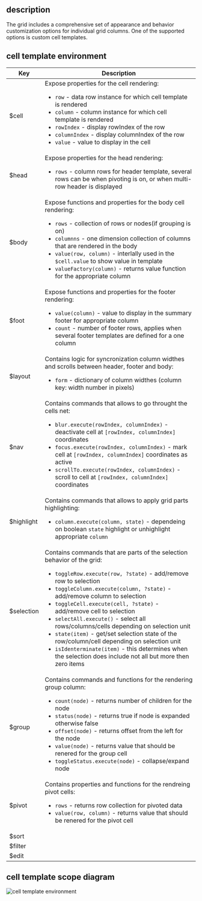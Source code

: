 ## description
The grid includes a comprehensive set of appearance and behavior customization options for individual grid columns. One of the supported options is custom cell templates.

## cell template environment
<table class="attributes">
<thead>
	<tr>
		<th>Key</th>
		<th>Description</th>
	</tr>
</thead>
<tbody>
	<tr>
	  <td>$cell</td>
	  <td>Expose properties for the cell rendering:
	  	<ul class="attributes">
	  		<li>
	  			<code>row</code> - data row instance for which cell template is rendered 
	  		</li>
	  		<li>
	  			<code>column</code> - column instance for which cell template is rendered
	  		</li>
	  		<li>
	  			<code>rowIndex</code> - display rowIndex of the row
	  		</li>
	  		<li>
	  			<code>columnIndex</code> - display columnIndex of the row
	  		</li>
	  		<li>
	  			<code>value</code> - value to display in the cell 
	  		</li>
	  	</ui>
	  </td>
	</tr>
	<tr>
	  <td>$head</td>
	  <td>Expose properties for the head rendering:
	  	<ul class="attributes">
		  	<li>
		  	<code>rows</code> - column rows for header template, several rows can be when pivoting is on, or when multi-row header is displayed
		  	</li>
		</ul>
	  </td>
	</tr>
	<tr>
	  <td>$body</td>
	  <td>Expose functions and properties for the body cell rendering:
	  	<ul class="attributes">
		  	<li>
		  	<code>rows</code> - collection of rows or nodes(if grouping is on)
		  	</li>
		  	<li>
		  	<code>columnns</code> - one dimension collection of columns that are rendered in the body
		  	</li>
     	  	<li>
     		  	<code>value(row, column)</code> - interlally used in the <code>$cell.value</code> to show value in template
     		</li>
     		<li>
           	<code>valueFactory(column)</code> - returns value function for the appropriate column
         </li>
     	</ul>
     	</td>
	</tr>
	<tr>
	  <td>$foot</td>
	  <td>Expose functions and properties for the footer rendering:
	  	<ul class="attributes">
     	  	<li>
     		  	<code>value(column)</code> - value to display in the summary footer for appropriate column
     		</li>
     		<li>
           	<code>count</code> - number of footer rows, applies when several footer templates are defined for a one column
         </li>
    	</ul>	  
     </td>
	</tr>
	<tr>
	  <td>$layout</td>
	  <td>Contains logic for syncronization column widthes and scrolls between header, footer and body:
		<ul class="attributes">
     	  	<li>
     		  	<code>form</code> - dictionary of column widthes (column key: width number in pixels)
     		</li>
    	</ul>	  	  
	  </td>
	</tr>
	<tr>
	  <td>$nav</td>
	  <td>Contains commands that allows to go throught the cells net:
		<ul class="attributes">
     	  	<li>
     		  	<code>blur.execute(rowIndex, columnIndex)</code> - deactivate cell at <code>[rowIndex, columnIndex]</code> coordinates
     		</li>
     	  	<li>
     		  	<code>focus.execute(rowIndex, columnIndex)</code> - mark cell at <code>[rowIndex, columnIndex]</code> coordinates as active  
     		</li>
     	  	<li>
     		  	<code>scrollTo.execute(rowIndex, columnIndex)</code> - scroll to cell at <code>[rowIndex, columnIndex]</code> coordinates
     		</li>			     		
    	</ul>	  	  
	  </td>
	</tr>
	<tr>
	  <td>$highlight</td>
	  <td>Contains commands that allows to apply grid parts highlighting:
		<ul class="attributes">
     	  	<li>
     		  	<code>column.execute(column, state)</code> - dependeing on boolean <code>state</code> highlight or unhighlight appropriate <code>column</code>
     		</li>     	
    	</ul>	  
	  </td>
	</tr>
	<tr>
	  <td>$selection</td>
	  <td>Contains commands that are parts of the selection behavior of the grid:
		<ul class="attributes">
     	  	<li>
     		  	<code>toggleRow.execute(row, ?state)</code> - add/remove row to selection
     		</li>     	
     	  	<li>
     		  	<code>toggleColumn.execute(column, ?state)</code> - add/remove column to selection
     		</li>     	
     	  	<li>
     		  	<code>toggleCell.execute(cell, ?state)</code> - add/remove cell to selection
     		</li>     	     	   	
     	  	<li>
     		  	<code>selectAll.execute()</code> - select all rows/columns/cells depending on selection unit
     		</li>     	
     	  	<li>
     		  	<code>state(item)</code> - get/set selection state of the row/column/cell depending on selection unit
     		</li>     	
     	  	<li>
     		  	<code>isIdenterminate(item)</code> - this determines when the selection does include not all but more then zero items
     		</li>     	
    	</ul>	  
	  </td>
	</tr>
	<tr>
	  <td>$group</td>
	  <td>Contains commands and functions for the rendering group column:
		<ul class="attributes">
     	  	<li>
     		  	<code>count(node)</code> - returns number of children for the node
     		</li>   
     	  	<li>
     		  	<code>status(node)</code> - returns true if node is expanded otherwise false
     		</li>   
     	  	<li>
     		  	<code>offset(node)</code> - returns offset from the left for the node
     		</li>   
     	  	<li>
     		  	<code>value(node)</code> - returns value that should be renered for the group cell
     		</li>   
     	  	<li>
     		  	<code>toggleStatus.execute(node)</code> - collapse/expand node
     		</li>   
      </ul>
	  </td>
	</tr>
	<tr>
	  <td>$pivot</td>
	  <td>Contains properties and functions for the rendreing pivot cells:
		<ul class="attributes">
     	  	<li>
     		  	<code>rows</code> - returns row collection for pivoted data
     		</li>   
     	  	<li>
     		  	<code>value(row, column)</code> - returns value that should be renered for the pivot cell
     		</li>   
	   </ul>
	  </td>
	</tr>
	<tr>
	  <td>$sort</td>
	  <td></td>
	</tr>
	<tr>
	  <td>$filter</td>
	  <td></td>
	</tr>
	<tr>
	  <td>$edit</td>
	  <td></td>
	</tr>
</tbody>
</table>

## cell template scope diagram
![cell template environment](https://github.com/qgrid/ng/blob/master/docs/view.png?raw=true)